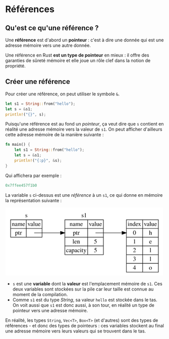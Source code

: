 # Références

## Qu'est ce qu'une référence ?

Une **référence** est d'abord un **pointeur** : c'est à dire une donnée qui est une adresse mémoire vers une autre donnée.

Une référence en Rust **est un type de pointeur** en mieux : il offre des garanties de sûreté mémoire et elle joue un rôle clef dans la notion de propriété.

## Créer une référence

Pour créer une référence, on peut utiliser le symbole `&`.

```rust
let s1 = String::from("hello");
let s = &s1;
println!("{}", s);
```

Puisqu'une référence est au fond un *pointeur*, ça veut dire que `s` contient en réalité une adresse mémoire vers la valeur de `s1`. On peut afficher d'ailleurs cette adresse mémoire de la manière suivante :

```rust
fn main() {
    let s1 = String::from("hello");
    let s = &s1;
    println!("{:p}", &s);
}
```

Qui affichera par exemple :

```rust
0x7ffee457f1b0
```

La variable `s` ci-dessus est une *référence* à un `s1`, ce qui donne  en mémoire la représentation suivante :

<img width="500px" src="../images/reference.svg" />


- `s` est une **variable** dont la **valeur**  est l'emplacement mémoire de `s1`. Ces deux variables sont stockées sur la pile car leur taille est connue au moment de la compilation.
- Comme `s1` est du type *String*, sa valeur `hello` est stockée dans le tas. On voit aussi que `s1` est donc aussi, à son tour, en réalité un type de pointeur vers une adresse mémoire.

En réalité, les types `String`, `Vec<T>`, `Box<T>` (et d'autres) sont des types de  références - et donc des types de pointeurs : ces variables stockent au final une adresse mémoire vers leurs valeurs qui se trouvent dans le tas.